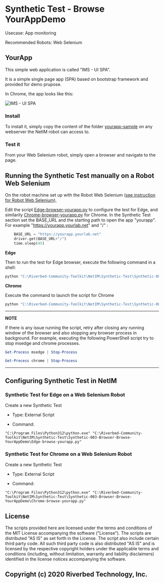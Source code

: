 # Synthetic Test - Browse YourAppDemo

Usecase: App monitoring

Recommended Robots: Web Selenium

## YourApp

This simple web application is called "IMS - UI SPA".

It is a simple single page app (SPA) based on bootstrap framework and provided for demo prupose.

In Chrome, the app looks like this: 

![IMS - UI SPA](images/yourapp-ims-ui-spa-portfolio-complete.png)

### Install

To install it, simply copy the content of the folder [yourapp-sample](yourapp-sample) on any webserver the NetIM robot can access to.

### Test it

From your Web Selenium robot, simply open a browser and navigate to the page.

## Running the Synthetic Test manually on a Robot Web Selenium

On the robot machine set up with the Robot Web Selenium ([see instruction for Robot Web Selenium](https://github.com/riverbed/Riverbed-Community-Toolkit/tree/master/NetIM/Synthetic-Test/Robot-001-WebSelenium)),

Edit the script [Edge-browser-yourapp.py](Edge-browser-yourapp.py) to configure the test for Edge, and similarily [Chrome-browser-yourapp.py](Chrome-browser-yourapp.py) for Chrome.
In the Synthetic Test section set the BASE_URL and the starting path to open the app "yourapp". For example "https://yourapp.yourlab.net" and "/" :

```python
    BASE_URL = "https://yourapp.yourlab.net"
    driver.get(BASE_URL+"/")
    time.sleep(45)
```

**Edge**

Then to run the test for Edge browser, execute the following command in a shell:

```PowerShell
python "C:\Riverbed-Community-Toolkit\NetIM\Synthetic-Test\Synthetic-003-Browser-Browse-YourAppDemo\Edge-browse-yourapp.py"
```

**Chrome**

Execute the command to launch the script for Chrome

```PowerShell
python "C:\Riverbed-Community-Toolkit\NetIM\Synthetic-Test\Synthetic-003-Browser-Browse-YourAppDemo\Chrome-browse-yourapp.py"
```

---
**NOTE**

If there is any issue running the script, retry after closing any running window of the browser and also stopping any browser process in background.
For example, executing the following PowerShell script try to stop msedge and chrome processes.

```PowerShell
Get-Process msedge | Stop-Process

Get-Process chrome | Stop-Process
```

---

## Configuring Synthetic Test in NetIM

### Synthetic Test for Edge on a Web Selenium Robot

Create a new Synthetic Test

- Type: External Script
  
- Command: 

```
"C:\Program Files\Python312\python.exe" "C:\Riverbed-Community-Toolkit\NetIM\Synthetic-Test\Synthetic-003-Browser-Browse-YourAppDemo\Edge-browse-yourapp.py"
```

### Synthetic Test for Chrome on a Web Selenium Robot

Create a new Synthetic Test

- Type: External Script
  
- Command: 

```
"C:\Program Files\Python312\python.exe" "C:\Riverbed-Community-Toolkit\NetIM\Synthetic-Test\Synthetic-003-Browser-Browse-YourAppDemo\Chrome-browse-yourapp.py"
```


## License

The scripts provided here are licensed under the terms and conditions of the MIT License accompanying the software ("License"). The scripts are distributed "AS IS" as set forth in the License. The script also include certain third party code. All such third party code is also distributed "AS IS" and is licensed by the respective copyright holders under the applicable terms and conditions (including, without limitation, warranty and liability disclaimers) identified in the license notices accompanying the software.

## Copyright (c) 2020 Riverbed Technology, Inc.
